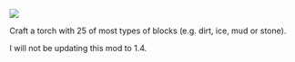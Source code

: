 [![](https://img.shields.io/static/v1?style=flat-square&logo=discord&logoColor=white&color=blue&label=discord&message=valks%20games)](https://discord.gg/866cg8yfxZ)

Craft a torch with 25 of most types of blocks (e.g. dirt, ice, mud or stone).

I will not be updating this mod to 1.4.
